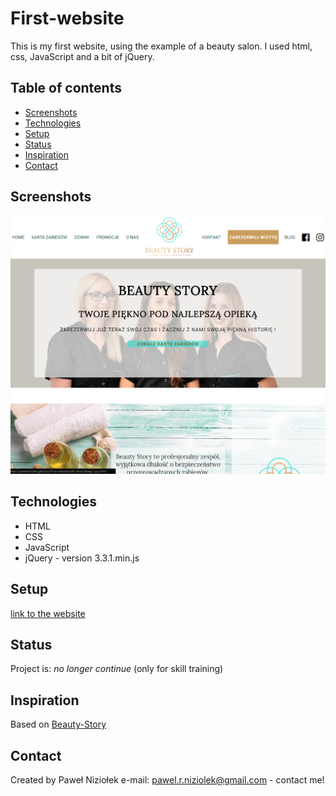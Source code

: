 # First-website

This is my first website, using the example of a beauty salon. I used html, css, JavaScript and a bit of jQuery.

## Table of contents

- [Screenshots](#screenshots)
- [Technologies](#technologies)
- [Setup](#setup)
- [Status](#status)
- [Inspiration](#inspiration)
- [Contact](#contact)

## Screenshots

![Screenshot](./graphics/screenshot.png)

## Technologies

- HTML
- CSS
- JavaScript
- jQuery - version 3.3.1.min.js

## Setup

[link to the website](https://pawelniziolek.github.io/First-website/index.html)

## Status

Project is: _no longer continue_ (only for skill training)

## Inspiration

Based on [Beauty-Story](https://www.beauty-story.pl/)

## Contact

Created by Paweł Niziołek e-mail: pawel.r.niziolek@gmail.com - contact me!
